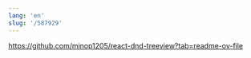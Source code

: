 ```yaml
---
lang: 'en'
slug: '/587929'
---
```


https://github.com/minop1205/react-dnd-treeview?tab=readme-ov-file
